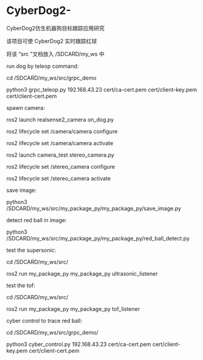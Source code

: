 # CyberDog2-
CyberDog2仿生机器狗目标跟踪应用研究

该项目可使 CyberDog2 实时跟踪红球

将该 “src ”文档放入 /SDCARD/my_ws 中


run dog by teleop command:

cd /SDCARD/my_ws/src/grpc_demo 

python3 grpc_teleop.py 192.168.43.23 cert/ca-cert.pem cert/client-key.pem cert/client-cert.pem


spawn camera:

ros2 launch realsense2_camera on_dog.py 

ros2 lifecycle set /camera/camera configure 

ros2 lifecycle set /camera/camera activate 

ros2 launch camera_test stereo_camera.py 

ros2 lifecycle set /stereo_camera configure 

ros2 lifecycle set /stereo_camera activate


save image:

python3 /SDCARD/my_ws/src/my_package_py/my_package_py/save_image.py


detect red ball in image:

python3 /SDCARD/my_ws/src/my_package_py/my_package_py/red_ball_detect.py

test the supersonic:

cd /SDCARD/my_ws/src/

ros2 run my_package_py my_package_py ultrasonic_listener

test the tof:

cd /SDCARD/my_ws/src/

ros2 run my_package_py my_package_py tof_listener

cyber control to trace red ball:

cd /SDCARD/my_ws/src/grpc_demo/ 

python3 cyber_control.py 192.168.43.23 cert/ca-cert.pem cert/client-key.pem cert/client-cert.pem
